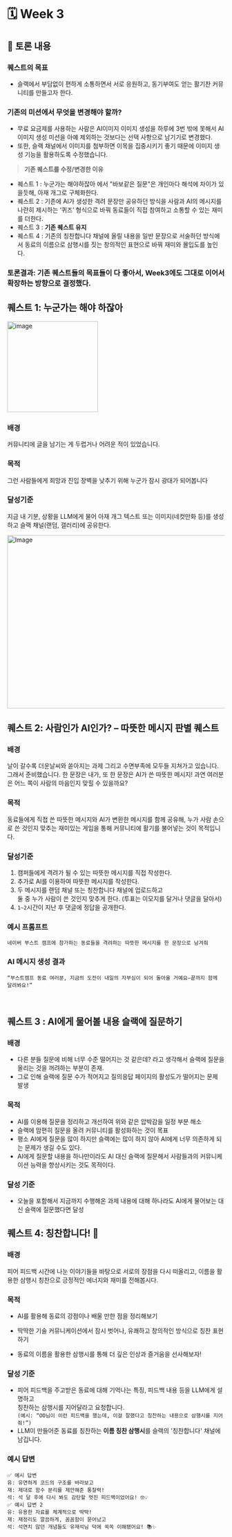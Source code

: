 # 🗓 Week 3
## 📌 토론 내용

### 퀘스트의 목표

- 슬랙에서 부담없이 편하게 소통하면서 서로 응원하고, 동기부여도 얻는 활기찬 커뮤니티를 만들고자 한다.

### 기존의 미션에서 무엇을 변경해야 할까?

- 무료 요금제를 사용하는 사람은 AI이미지 이미지 생성을 하루에 3번 밖에 못해서 AI이미지 생성 미션을 아예 제외하는 것보다는 선택 사항으로 남기기로 변경했다.
- 또한, 슬랙 채널에서 이미지를 첨부하면 이목을 집중시키기 좋기 때문에 이미지 생성 기능을 활용하도록 수정했습니다.

> **기존 퀘스트를 수정/변경한 이유**
- 퀘스트 1 : 누군가는 해야하잖아 에서 "바보같은 질문"은 개인마다 해석에 차이가 있을듯해, 아재 개그로 구체화한다.
- 퀘스트 2 : 기존에 AI가 생성한 격려 문장만 공유하던 방식을 사람과 AI의 메시지를 나란히 제시하는 ‘퀴즈’ 형식으로 바꿔 동료들이 직접 참여하고 소통할 수 있는 재미를 더한다.
- 퀘스트 3 : **기존 퀘스트 유지**
- 퀘스트 4 : 기존의 칭찬합니다 채널에 올릴 내용을 일반 문장으로 서술하던 방식에서 동료의 이름으로 삼행시를 짓는 창의적인 표현으로 바꿔 재미와 몰입도를 높인다.

### 토론결과: 기존 퀘스트들의 목표들이 다 좋아서, Week3에도 그대로 이어서 확장하는 방향으로 결정했다.

## 퀘스트 1: 누군가는 해야 하잖아

<img width="210" height="210" alt="image" src="https://github.com/user-attachments/assets/ac9b8c1b-8b70-4e05-9292-eff9199d6a29" />

### 배경
커뮤니티에 글을 남기는 게 두렵거나 어려운 적이 있었습니다. 

### 목적
그런 사람들에게 희망과 진입 장벽을 낮추기 위해 누군가 잠시 광대가 되어봅니다

### 달성기준
지금 내 기분, 상황을 LLM에게 물어 아재 개그 텍스트 또는 이미지(네컷만화 등)를 생성하고 슬랙 채널(랜덤, 갤러리)에 공유한다.

<img width="649" height="400" alt="Image" src="https://github.com/user-attachments/assets/2a0e1b57-561e-4f42-8ee9-8bb8deaae3ec" />

<br>

## 퀘스트 2: 사람인가 AI인가? – 따뜻한 메시지 판별 퀘스트

### 배경
날이 갈수록 더운날씨와 쏟아지는 과제 그리고 수면부족에 모두들 지쳐가고 있습니다. 그래서 준비했습니다.
한 문장은 내가, 또 한 문장은 AI가 쓴 따뜻한 메시지! 과연 여러분은 어느 쪽이 사람의 마음인지 맞힐 수 있을까요?

### 목적
동료들에게 직접 쓴 따뜻한 메시지와 AI가 변환한 메시지를 함께 공유해, 누가 사람 손으로 쓴 것인지 맞추는 재미있는 게임을 통해 커뮤니티에 활기를 불어넣는 것이 목적입니다.

### 달성기준
1. 캠퍼들에게 격려가 될 수 있는 따뜻한 메시지를 직접 작성한다.
2. 추가로 AI를 이용하여 따뜻한 메시지를 작성한다.
3. 두 메시지를 랜덤 채널 또는 칭찬합니다 채널에 업로드하고 <br>둘 중 누가 사람이 쓴 것인지 맞추게 한다. (투표는 이모지를 달거나 댓글을 달아서)
4. `1~2`시간이 지난 후 댓글에 정답을 공개한다.

### 예시 프롬프트
```
네이버 부스트 캠프에 참가하는 동료들을 격려하는 따뜻한 메시지를 한 문장으로 남겨줘
```

### AI 메시지 생성 결과

`“부스트캠프 동료 여러분, 지금의 도전이 내일의 자부심이 되어 돌아올 거예요—끝까지 함께 달려봐요!”`

<br>

## 퀘스트 3 : AI에게 물어볼 내용 슬랙에 질문하기

### 배경
- 다른 분들 질문에 비해 너무 수준 떨어지는 것 같은데? 라고 생각해서 슬랙에 질문을 올리는 것을 꺼려하는 부분이 존재.  
- 그로 인해 슬랙에 질문 수가 적어지고 질의응답 페이지의 활성도가 떨어지는 문제 발생


### 목적
- AI를 이용해 질문을 정리하고 개선하여 위와 같은 압박감을 일정 부분 해소
- 슬랙에 맘편히 질문을 올려 커뮤니티를 활성화하는 것이 목표
- 평소 AI에게 질문을 많이 하지만 슬랙에는 많이 하지 않아 AI에게 너무 의존하게 되는 문제가 생길 수도 있다.
- AI에게 질문할 내용을 하나만이라도 AI 대신 슬랙에 질문해서 사람들과의 커뮤니케이션 능력을 향상시키는 것도 목적이다.

### 달성 기준
- 오늘을 포함해서 지금까지 수행해온 과제 내용에 대해 하나라도 AI에게 물어보는 대신 슬랙에 질문했다면 달성


## 퀘스트 4: 칭찬합니다! 🤩

### 배경
피어 피드백 시간에 나눈 이야기들을 바탕으로 서로의 장점을 다시 떠올리고, 이름을 활용한 삼행시 칭찬으로 긍정적인 에너지와 재미를 전해봅시다.

### 목적
- AI를 활용해 동료의 강점이나 배울 만한 점을 정리해보기
 
- 딱딱한 기술 커뮤니케이션에서 잠시 벗어나, 유쾌하고 창의적인 방식으로 칭찬 표현하기
 
- 동료의 이름을 활용한 삼행시를 통해 더 깊은 인상과 즐거움을 선사해보자!

### 달성 기준
- 피어 피드백을 주고받은 동료에 대해 기억나는 특징, 피드백 내용 등을 LLM에게 설명하고<br> 칭찬하는 삼행시를 지어달라고 요청합니다. <br>`(예시: “OO님이 이런 피드백을 했는데, 이걸 잘했다고 칭찬하는 내용으로 삼행시를 지어줘!”)`
- LLM이 만들어준 동료를 칭찬하는 **이름 칭찬 삼행시**를 슬랙의 '칭찬합니다' 채널에 남깁니다.


### 예시 답변
```text
✅ 예시 답변
유: 유연하게 코드의 구조를 바라보고
재: 제대로 함수 분리를 제안해준 통찰력!
석: 석 달 후에 다시 봐도 감탄할 멋진 피드백이었어요! 🤓💡
✅ 예시 답변 2
유: 유용한 자료를 체계적으로 딱딱!
재: 재정리도 깔끔하게, 꼼꼼함이 묻어났고
석: 석연치 않던 개념들도 유재석님 덕에 쏙쏙 이해됐어요! 📚✨
```
